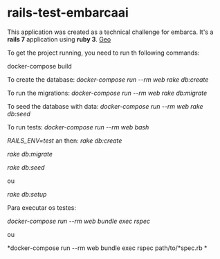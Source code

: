 # rails-test-embarcaai

This application was created as a technical challenge for embarca. 
It's a **rails 7** application using **ruby 3**. [Geo](http:0.0.0.0:3000/cities) 

To get the project running, you need to run th following commands:

docker-compose build

To create the database:
*docker-compose run --rm web rake db:create*

To run the migrations:
*docker-compose run --rm web rake db:migrate*

To seed the database with data:
*docker-compose run --rm web rake db:seed*

To run tests:
*docker-compose run --rm web bash*

*RAILS_ENV=test*
an then:
*rake db:create*

*rake db:migrate*

*rake db:seed*

ou 

*rake db:setup*

Para executar os testes:

*docker-compose run --rm web bundle exec rspec*

ou

*docker-compose run --rm web bundle exec rspec path/to/*spec.rb *

